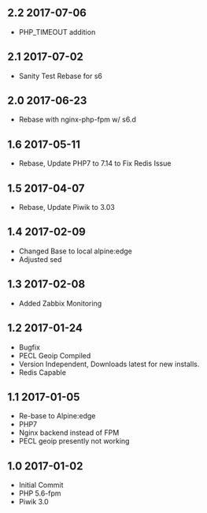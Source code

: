 ## 2.2 2017-07-06 <dave at tiredofit dot ca>

* PHP_TIMEOUT addition

## 2.1 2017-07-02 <dave at tiredofit dot ca>

* Sanity Test Rebase for s6

## 2.0 2017-06-23 <dave at tiredofit dot ca>

* Rebase with nginx-php-fpm w/ s6.d


## 1.6 2017-05-11 <dave at tiredofit dot ca>
* Rebase, Update PHP7 to 7.14 to Fix Redis Issue

## 1.5 2017-04-07 <dave at tiredofit dot ca>
* Rebase, Update Piwik to 3.03

## 1.4 2017-02-09 <dave at tiredofit dot ca>
* Changed Base to local alpine:edge
* Adjusted sed

## 1.3 2017-02-08 <dave at tiredofit dot ca>
* Added Zabbix Monitoring


## 1.2 2017-01-24 <dave at tiredofit dot ca>
* Bugfix
* PECL Geoip Compiled
* Version Independent, Downloads latest for new installs.
* Redis Capable


## 1.1 2017-01-05 <dave at tiredofit dot ca>

* Re-base to Alpine:edge
* PHP7 
* Nginx backend instead of FPM
* PECL geoip presently not working

## 1.0 2017-01-02 <dave at tiredofit dot ca>

* Initial Commit
* PHP 5.6-fpm
* Piwik 3.0
